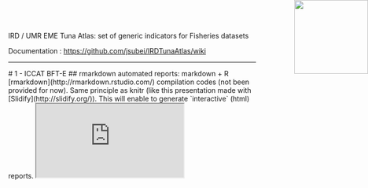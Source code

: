 IRD / UMR EME Tuna Atlas: set of generic indicators for Fisheries datasets

Documentation : https://github.com/jsubei/IRDTunaAtlas/wiki


---
<img style="position: absolute; top: 0; right: 0; border: 0;" src="http://www.studiovialevondergoltz.it/wp-content/uploads/2014/06/iccat_logo.jpg" width="150">
# 1 - ICCAT BFT-E
##  rmarkdown automated reports: markdown + R
[rmarkdown](http://rmarkdown.rstudio.com/) compilation codes (not been provided for now). Same principle as knitr (like this presentation made with [Slidify](http://slidify.org/)). This will enable to generate `interactive` (html) reports.

<iframe src = 'http://mdst-macroes.ird.fr/tmp/SpeciesByOcean/I1_Thunnus_obesus_NVD3.html' onload="this.width=screen.width;this.height=screen.height;"></iframe>
